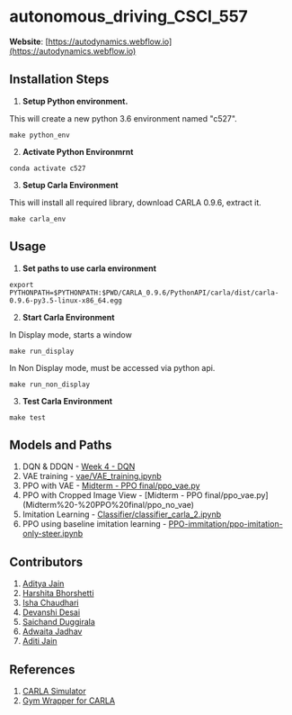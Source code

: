# autonomous_driving_CSCI_557

**Website**: [https://autodynamics.webflow.io](https://autodynamics.webflow.io) 

## Installation Steps
1. **Setup Python environment.** 

This will create a new python 3.6 environment named "c527".

```
make python_env
```

2. **Activate Python Environmrnt**
```
conda activate c527
```

3. **Setup Carla Environment**

This will install all required library, download CARLA 0.9.6, extract it.
```
make carla_env
```
	
## Usage
1. **Set paths to use carla environment**
```
export PYTHONPATH=$PYTHONPATH:$PWD/CARLA_0.9.6/PythonAPI/carla/dist/carla-0.9.6-py3.5-linux-x86_64.egg
```

2. **Start Carla Environment**

In Display mode, starts a window
```
make run_display
``` 

In Non Display mode, must be accessed via python api.
```
make run_non_display

```

3. **Test Carla Environment**
```
make test
```

## Models and Paths
1. DQN & DDQN - [Week 4 - DQN](WEEK%204%20-%20DQN)
2. VAE training - [vae/VAE_training.ipynb](vae/VAE_training.ipynb)
3. PPO with VAE - [Midterm - PPO final/ppo_vae.py](Midterm%20-%20PPO%20final/ppo_vae.py) 
4. PPO with Cropped Image View - [Midterm - PPO final/ppo_vae.py]
(Midterm%20-%20PPO%20final/ppo_no_vae)
5. Imitation Learning - [Classifier/classifier_carla_2.ipynb](Classifier/classifier_carla_2.ipynb)
6. PPO using baseline imitation learning - [PPO-immitation/ppo-imitation-only-steer.ipynb](PPO-immitation/ppo-imitation-only-steer.ipynb)


## Contributors

1. [Aditya Jain](https://adityajain.me)
2. [Harshita Bhorshetti](https://github.com/HarshitaBhorshetti30)
3. [Isha Chaudhari](https://github.com/isha31)
4. [Devanshi Desai](https://github.com/DevanshiDesai)
5. [Saichand Duggirala](https://github.com/dsaichand3)
6. [Adwaita Jadhav](https://github.com/adwaita1)
7. [Aditi Jain](https://github.com/aditi1208)

## References

1. [CARLA Simulator](https://github.com/carla-simulator/carla)
2. [Gym Wrapper for CARLA](https://github.com/cjy1992/gym-carla)